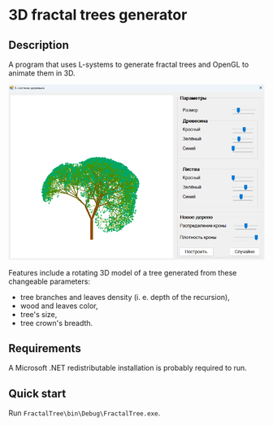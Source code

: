 # 3D fractal trees generator

## Description
A program that uses L-systems to generate fractal trees and OpenGL to animate them in 3D. 

![](thumbnail.png)

Features include a rotating 3D model of a tree generated from these changeable parameters:
* tree branches and leaves density (i. e. depth of the recursion),
* wood and leaves color,
* tree's size,
* tree crown's breadth.

## Requirements
A Microsoft .NET redistributable installation is probably required to run.

## Quick start
Run `FractalTree\bin\Debug\FractalTree.exe`.

